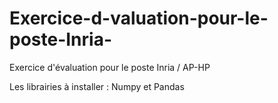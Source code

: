 # Exercice-d-valuation-pour-le-poste-Inria-
Exercice d'évaluation pour le poste Inria / AP-HP

Les librairies à installer : Numpy et Pandas

